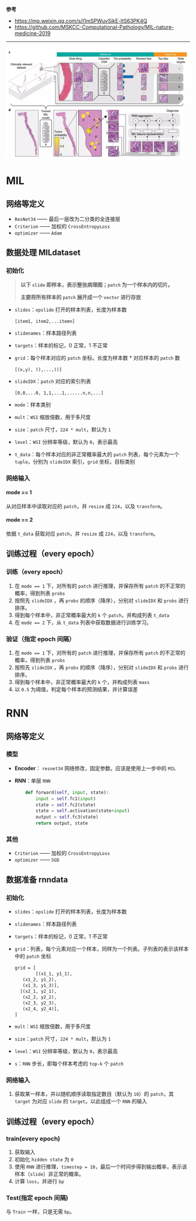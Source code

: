 **参考**

- https://mp.weixin.qq.com/s/I1mSPWuvSikE-ltS63PK4Q
- https://github.com/MSKCC-Computational-Pathology/MIL-nature-medicine-2019

****

![架构](images/架构.png)

# MIL

## 网络等定义

- `ResNet34` —— 最后一层改为二分类的全连接层
- `Criterion` —— 加权的 `CrossEntropyLoss`
- `optimizer` —— `Adam`

## 数据处理 MILdataset

### 初始化

> **以下 `slide` 即样本，表示整张病理图；`patch` 为一个样本内的切片。**
>
> **主要将所有样本的 `patch` 展开成一个 `vector` 进行存放**

- `slides`：`opslide` 打开的样本列表，长度为样本数

  ```shell
  [item1, item2,...itemn]
  ```

- `slidenames`：样本路径列表

- `targets`：样本的标记，0 正常，1 不正常

- `grid`：每个样本对应的 `patch` 坐标。长度为样本数 * 对应样本的 `patch` 数

  ```shell
  [(x,y), (),...,()]
  ```

- `slideIDX`：`patch` 对应的索引列表

  ```shell
  [0,0,...0, 1,1,...1,......n,n,...]
  ```

- `mode`：样本类别

- `mult`：`WSI` 缩放倍数，用于多尺度

- `size`：`patch` 尺寸，`224 * mult`，默认为 `1`

- `level`：`WSI` 分辨率等级，默认为 `0`，表示最高

- `t_data`：每个样本对应的非正常概率最大的 `patch` 列表，每个元素为一个 `tuple`，分别为 `slideIDX` 索引，`grid` 坐标，目标类别

### 网络输入

#### mode == 1

从对应样本中读取对应的 `patch`，并 `resize` 成 `224`，以及 `transform`。

#### mode == 2

依据 `t_data` 获取对应 `patch`，并 `resize` 成 `224`，以及 `transform`。

## 训练过程（every epoch）

### 训练（every epoch）

1. 在 `mode == 1` 下，对所有的 `patch` 进行推理，并保存所有 `patch` 的不正常的概率，得到列表 `probs`
2. 按照先 `slideIDX` ，再 `probs` 的顺序（降序），分别对 `slideIDX` 和 `probs` 进行排序。
3. 得到每个样本中，非正常概率最大的 `k` 个 `patch`，并构成列表 `t_data`
4. 在 `mode == 2` 下，从 `t_data` 列表中获取数据进行训练学习。

### 验证（指定 epoch 间隔）

1. 在 `mode == 1` 下，对所有的 `patch` 进行推理，并保存所有 `patch` 的不正常的概率，得到列表 `probs`
2. 按照先 `slideIDX` ，再 `probs` 的顺序（降序），分别对 `slideIDX` 和 `probs` 进行排序。
3. 得到每个样本中，非正常概率最大的 `k` 个，并构成列表 `maxs`
4. 以 `0.5` 为阈值，判定每个样本的预测结果，并计算误差

# RNN

## 网络等定义

### 模型

- **Encoder**： `resnet34` 网络修改，固定参数。应该是使用上一步中的 `MIL`

- **RNN**：单层 `RNN`

  ```python
      def forward(self, input, state):
          input = self.fc1(input)
          state = self.fc2(state)
          state = self.activation(state+input)
          output = self.fc3(state)
          return output, state
  ```

### 其他

- `Criterion` —— 加权的 `CrossEntropyLoss`
- `optimizer` —— `SGD`

## 数据准备 rnndata

### 初始化

- `slides`：`opslide` 打开的样本列表，长度为样本数

- `slidenames`：样本路径列表

- `targets`：样本的标记，0 正常，1 不正常

- `grid`：列表，每个元素对应一个样本，同样为一个列表。子列表的表示该样本中的 `patch` 坐标

  ```shell
  grid = [
          [(x1_1, y1_1),
  	 (x1_2, y1_2),
  	 (x1_3, y1_3)],
  	[(x2_1, y2_1),
  	 (x2_2, y2_2),
  	 (x2_3, y2_3),
  	 (x2_4, y2_4)],
  ]
  ```

- `mult`：`WSI` 缩放倍数，用于多尺度

- `size`：`patch` 尺寸，`224 * mult`，默认为 `1`

- `level`：`WSI` 分辨率等级，默认为 `0`，表示最高

- `s`：`RNN` 步长，即每个样本考虑的 `top-k` 个 `patch`

### 网络输入

1. 获取某一样本，并以随机顺序读取指定数目（默认为 `10`）的 `patch`，其 `target` 为对应 `slide` 的 `target`。以此组成一个 `RNN` 的输入

## 训练过程（every epoch）

### train(every epoch)

1. 获取输入
2. 初始化 `hidden state` 为 `0`
3. 使用 `RNN` 进行推理，`timestep = 10`，最后一个时间步得到输出概率，表示该样本（`slide`）非正常的概率。
4. 计算 `loss`，并进行 `bp`

### Test(指定 epoch 间隔)

与 `Train` 一样，只是无需 `bp`。